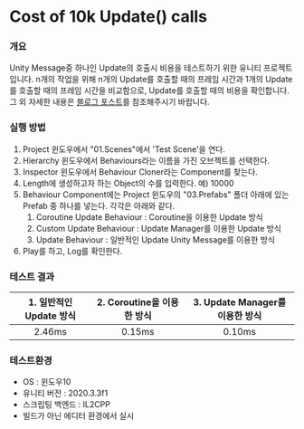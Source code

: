 # Cost of 10k Update() calls

### 개요

Unity Message중 하나인 Update의 호출시 비용을 테스트하기 위한 유니티 프로젝트입니다.
n개의 작업을 위해 n개의 Update를 호출할 때의 프레임 시간과 1개의 Update를 호출할 때의 프레임 시간을 비교함으로, Update를 호출할 때의 비용을 확인합니다.
그 외 자세한 내용은 [블로그 포스트](https://leehs27.github.io/programming/2021-04-16-UpdateCallsCost/)를 참조해주시기 바랍니다.

### 실행 방법

1. Project 윈도우에서 "01.Scenes"에서 'Test Scene'을 연다.
2. Hierarchy 윈도우에서 Behaviours라는 이름을 가진 오브젝트를 선택한다. 
3. Inspector 윈도우에서 Behaviour Cloner라는 Component를 찾는다.
4. Length에 생성하고자 하는 Object의 수를 입력한다. 예) 10000
5. Behaviour Component에는 Project 윈도우의 "03.Prefabs" 폴더 아래에 있는 Prefab 중 하나를 넣는다. 각각은 아래와 같다.
   1. Coroutine Update Behaviour : Coroutine을 이용한 Update 방식
   2. Custom Update Behaviour : Update Manager를 이용한 Update 방식
   3. Update Behaviour : 일반적인 Update Unity Message를 이용한 방식
6. Play를 하고, Log를 확인한다.

### 테스트 결과

| 1. 일반적인 Update 방식 | 2. Coroutine을 이용한 방식 | 3. Update Manager를 이용한 방식 |
| :---------------------: | :-----------------------: | :----------------------------: |
|         2.46ms          |          0.15ms           |             0.10ms             |

### 테스트환경
- OS : 윈도우10
- 유니티 버전 : 2020.3.3f1
- 스크립팅 백엔드 : IL2CPP
- 빌드가 아닌 에디터 환경에서 실시
